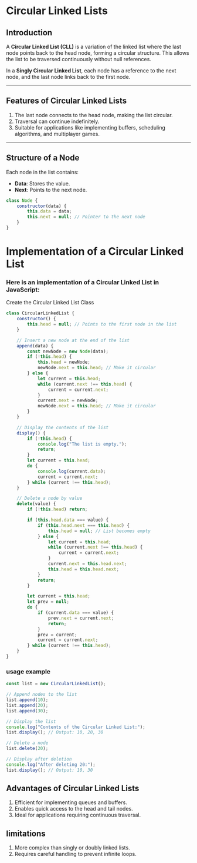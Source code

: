 # Circular Linked Lists

## Introduction  
A **Circular Linked List (CLL)** is a variation of the linked list where the last node points back to the head node, forming a circular structure. This allows the list to be traversed continuously without null references.

In a **Singly Circular Linked List**, each node has a reference to the next node, and the last node links back to the first node.

---

## Features of Circular Linked Lists
1. The last node connects to the head node, making the list circular.
2. Traversal can continue indefinitely.
3. Suitable for applications like implementing buffers, scheduling algorithms, and multiplayer games.

---

## Structure of a Node
Each node in the list contains:  
- **Data**: Stores the value.  
- **Next**: Points to the next node.

```javascript
class Node {
    constructor(data) {
        this.data = data;
        this.next = null; // Pointer to the next node
    }
}
```
# Implementation of a Circular Linked List
### Here is an implementation of a Circular Linked List in JavaScript:

Create the Circular Linked List Class

```javascript
class CircularLinkedList {
    constructor() {
        this.head = null; // Points to the first node in the list
    }

    // Insert a new node at the end of the list
    append(data) {
        const newNode = new Node(data);
        if (!this.head) {
            this.head = newNode;
            newNode.next = this.head; // Make it circular
        } else {
            let current = this.head;
            while (current.next !== this.head) {
                current = current.next;
            }
            current.next = newNode;
            newNode.next = this.head; // Make it circular
        }
    }

    // Display the contents of the list
    display() {
        if (!this.head) {
            console.log("The list is empty.");
            return;
        }
        let current = this.head;
        do {
            console.log(current.data);
            current = current.next;
        } while (current !== this.head);
    }

    // Delete a node by value
    delete(value) {
        if (!this.head) return;

        if (this.head.data === value) {
            if (this.head.next === this.head) {
                this.head = null; // List becomes empty
            } else {
                let current = this.head;
                while (current.next !== this.head) {
                    current = current.next;
                }
                current.next = this.head.next;
                this.head = this.head.next;
            }
            return;
        }

        let current = this.head;
        let prev = null;
        do {
            if (current.data === value) {
                prev.next = current.next;
                return;
            }
            prev = current;
            current = current.next;
        } while (current !== this.head);
    }
}
```

### usage example
```javascript
const list = new CircularLinkedList();

// Append nodes to the list
list.append(10);
list.append(20);
list.append(30);

// Display the list
console.log("Contents of the Circular Linked List:");
list.display(); // Output: 10, 20, 30

// Delete a node
list.delete(20);

// Display after deletion
console.log("After deleting 20:");
list.display(); // Output: 10, 30
```
## Advantages of Circular Linked Lists
1. Efficient for implementing queues and buffers.
2. Enables quick access to the head and tail nodes.
3. Ideal for applications requiring continuous traversal.
## limitations
1. More complex than singly or doubly linked lists.
2. Requires careful handling to prevent infinite loops.
